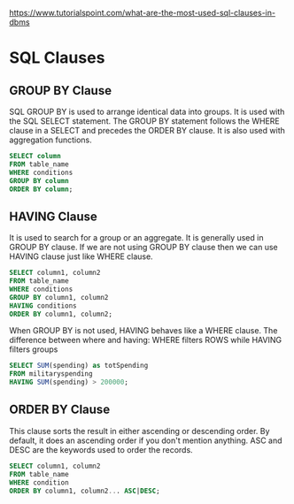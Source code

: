 https://www.tutorialspoint.com/what-are-the-most-used-sql-clauses-in-dbms


# SQL Clauses


## GROUP BY Clause

SQL GROUP BY is used to arrange identical data into groups. It is used with the SQL SELECT statement. The GROUP BY statement follows the WHERE clause in a SELECT and precedes the ORDER BY clause. It is also used with aggregation functions.

```sql
SELECT column
FROM table_name
WHERE conditions
GROUP BY column
ORDER BY column;
```


## HAVING Clause

It is used to search for a group or an aggregate. It is generally used in GROUP BY clause. If we are not using GROUP BY clause then we can use HAVING clause just like WHERE clause.

```sql
SELECT column1, column2
FROM table_name
WHERE conditions
GROUP BY column1, column2
HAVING conditions
ORDER BY column1, column2;
```

When GROUP BY is not used, HAVING behaves like a WHERE clause. The difference between where and having: WHERE filters ROWS while HAVING filters groups

```sql
SELECT SUM(spending) as totSpending
FROM militaryspending
HAVING SUM(spending) > 200000;
```


## ORDER BY Clause

This clause sorts the result in either ascending or descending order. By default, it does an ascending order if you don't mention anything. ASC and DESC are the keywords used to order the records.

```sql
SELECT column1, column2
FROM table_name
WHERE condition
ORDER BY column1, column2... ASC|DESC;
```